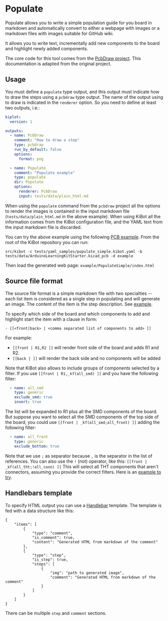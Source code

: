 # Populate

Populate allows you to write a simple population guide for you board in markdown
and automatically convert to either a webpage with images or a markdown files
with images suitable for GitHub wiki.

It allows you to write text, incrementally add new components to the board and
highlight newly added components.

The core code for this tool comes from the [PcbDraw project](https://github.com/yaqwsx/PcbDraw/).
This documentation is adapted from the original project.


## Usage

You must define a `populate` type output, and this output must indicate how to
draw the steps using a `pcbdraw` type output. The name of the output using to
draw is indicated in the `renderer` option. So you need to define at least
two outputs, i.e.:

```yaml
kiplot:
  version: 1

outputs:
  - name: PcbDraw
    comment: "How to draw a step"
    type: pcbdraw
    run_by_default: false
    options:
      format: png

  - name: Populate
    comment: "Populate example"
    type: populate
    dir: Populate
    options:
      renderer: PcbDraw
      input: tests/data/plain_html.md
```

When using the `populate` command from the `pcbdraw` project all the options
to render the images is contained in the input markdown file
(`tests/data/plain_html.md` in the above example). When using KiBot all the
information comes from the KiBot configuration file, and the YAML text from
the input markdown file is discarded.

You can try the above example using the following
[PCB example](../tests/data/ArduinoLearningKitStarter.kicad_pcb).
From the root of the KiBot repository you can run:

```shell
src/kibot -c tests/yaml_samples/populate_simple.kibot.yaml -b tests/data/ArduinoLearningKitStarter.kicad_pcb -d example
```

Then load the generated web page: `example/PopulateSimple/index.html`


## Source file format

The source file format is a simple markdown file with two specialties -- each
list item is considered as a single step in populating and will generate an
image. The content of the item is the step description. See
[example](../tests/data/plain_html.md).

To specify which side of the board and which components to add and highlight start the item with a clause in form:

```
- [[<front|back> | <comma separated list of components to add> ]]
```

For example:

- `[[front | R1,R2 ]]` will render front side of the board and adds R1 and R2.
- `[[back | ]]` will render the back side and no components will be added

Note that KiBot also allows to include groups of components selected by a filter.
If you use `[[front | R1,_kf(all_smd) ]]` and you have the following filter:

```yaml
  - name: all_smd
    type: generic
    exclude_smd: true
    invert: true
```
The list will be expanded to R1 plus all the SMD components of the board.
But suppose you want to select all the SMD components of the top side of the board,
you could use `[[front | _kf(all_smd;all_front) ]]` adding the following filter:

```yaml
  - name: all_front
    type: generic
    exclude_bottom: true
```

Note that we use `;` as separator because `,` is the separator in the list of references.
You can also use the `!` (not) operator, like this: `[[front | _kf(all_tht;!all_conn) ]]`
This will select all THT components that aren't connectors, assuming you provide the
correct filters. Here is an [example to try](../tests/data/with_filter_html.md).

## Handlebars template

To specify HTML output you can use a [Handlebar](https://handlebarsjs.com/)
template. The template is fed with a data structure like this:

```{.json}
{
    "items": [
        {
            "type": "comment",
            "is_comment": true,
            "content": "Generated HTML from markdown of the comment"
        },
        {
            "type": "step",
            "is_step": true,
            "steps": [
                {
                    "img": "path to generated image",
                    "comment": "Generated HTML from markdown of the comment"
                }
            ]
        }
    ]
}
```

There can be multiple `step` and `comment` sections.
